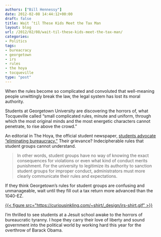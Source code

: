 ```yaml
---
authors: ["Bill Hennessy"]
date: 2012-02-08 14:44:12+00:00
draft: false
title: Wait ‘til These Kids Meet the Tax Man
layout: blog
url: /2012/02/08/wait-til-these-kids-meet-the-tax-man/
categories:
- Politics
tags:
- bureacracy
- georgetown
- irs
- rules
- the hoya
- tocqueville
type: "post"
---
```


When the rules become so complicated and convoluted that well-meaning people unwittingly break the law, the legal system has lost its moral authority.

Students at Georgetown University are discovering the horrors of, what Tocqueville called “small complicated rules, minute and uniform, through which the most original minds and the most energetic characters cannot penetrate, to rise above the crowd.” 

An editorial in The Hoya, the official student newspaper, [students advocate “eliminating bureaucracy.”](https://www.thehoya.com/opinion/the-pursuit-of-happiness-eliminating-bureaucracy-1.2767741#.TzKC6lxSR0Y) Their grievance? Indecipherable rules that student groups cannot understand.

> In other words, student groups have no way of knowing the exact consequences for violations or even what kind of conduct merits punishment. For the university to legitimize its authority to sanction student groups for improper conduct, administrators must more clearly communicate their rules and expectations.
> 
> 

If they think Georgetown’s rules for student groups are confusing and unmanageable, wait until they fill out a tax return more advanced than the 1040-EZ. 

[{{< figure src="https://curiousinkling.com/~shirt/_design/irs-shirt.gif" >}}
](https://curiousinkling.com/graphic-t-shirts/irs-shirt.php)

I’m thrilled to see students at a Jesuit school awake to the horrors of bureaucratic tyranny. I hope they carry their love of liberty and sound government into the political world by working hard this year for the overthrow of Barack Obama.
